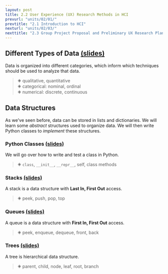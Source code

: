 ```yaml
---
layout: post
title: 2.2 User Experience (UX) Research Methods in HCI
prevurl: "units/02/01/"
prevtitle: "2.1 Introduction to HCI"
nexturl: "units/02/03/"
nexttitle: "2.3 Group Project Proposal and Preliminary UX Research Plan"
---
```

## Different Types of Data [(slides)][types]
Data is organized into different categories, which inform which techniques should be used to analyze that data.

> 🞛 qualitative, quantitative  
> 🞛 categorical: nominal, ordinal  
> 🞛 numerical: discrete, continuous

## Data Structures
As we've seen before, data can be stored in lists and dictionaries. We will learn some _abstract_ structures used to organize data. We will then write Python classes to _implement_ these structures.

### Python Classes [(slides)][classes]
We will go over how to write and test a class in Python.

> 🞛 `class`, `__init__`, `__repr__`, self, class methods

### Stacks [(slides)][stacks]
A stack is a data structure with **Last In, First Out** access.

> 🞛 peek, push, pop, top

### Queues [(slides)][queues]
A queue is a data structure with **First In, First Out** access.

> 🞛 peek, enqueue, dequeue, front, back

### Trees [(slides)][trees]
A tree is hierarchical data structure.

> 🞛 parent, child, node, leaf, root, branch

[types]: https://docs.google.com/presentation/d/1HcvIQCBCgXRKcKJ4Yv_xmeK6SwIqE9d4lpxQb7PPNyM/edit?usp=sharing
[classes]: https://docs.google.com/presentation/d/1vCyZ5ZzuYtrgutZor94PflSJsARzNhWz20RHZmR0dF8/edit?usp=sharing
[stacks]: https://docs.google.com/presentation/d/1ZnMyCj5HGtrjK0diD7q_jOH0Ud_OQe7gvchuhkR0uNg/edit?usp=sharing
[queues]: https://docs.google.com/presentation/d/1j-pXb2ek_tGzEIzfSA8s4xhQb7DqzjAW-F-IFceoaOI/edit?usp=sharing
[trees]: https://docs.google.com/presentation/d/1oJvc67UjHDUCY5YHGFWVjLMR3sHEZkHR0eFMgK6HyaM/edit?usp=sharing
